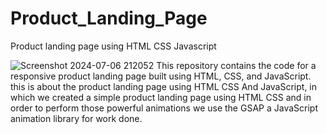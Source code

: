 # Product_Landing_Page
Product landing page using HTML CSS Javascript

![Screenshot 2024-07-06 212052](https://github.com/goswamisagar/Product_Landing_Page/assets/148305515/8367fae4-bb0c-4360-b911-07b6a257d35b)
This repository contains the code for a responsive product landing page built using HTML, CSS, and JavaScript.
this is about the product landing page using HTML CSS And JavaScript, in which we created a simple product landing page using HTML CSS and in order to perform those powerful animations we use the GSAP a JavaScript animation library for work done.
